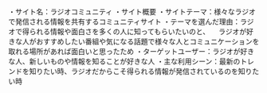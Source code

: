 ・サイト名：ラジオコミュニティ
・サイト概要
・サイトテーマ：様々なラジオで発信される情報を共有するコミュニティサイト
・テーマを選んだ理由：ラジオで得られる情報や面白さを多くの人に知ってもらいたいのと、
　ラジオが好きな人がおすすめしたい番組や気になる話題で様々な人とコミュニケーションを取れる場所があれば面白いと思ったため
・ターゲットユーザー：ラジオが好きな人、新しいものや情報を知ることが好きな人
・主な利用シーン：最新のトレンドを知りたい時、ラジオだからこそ得られる情報が発信されているのを知りたい時
